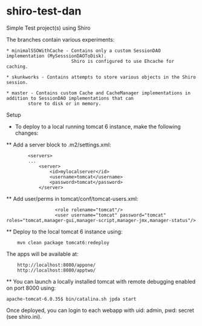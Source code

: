 shiro-test-dan
==============

Simple Test project(s) using Shiro


The branches contain various experiments:

    * minimalSSOWithCache - Contains only a custom SessionDAO implementation (MySesssionDAOToDisk).
                            Shiro is configured to use Ehcache for caching.

    * skunkworks - Contains attempts to store various objects in the Shiro session.

    * master - Contains custom Cache and CacheManager implementations in addition to SessionDAO implementations that can
            store to disk or in memory.


Setup

* To deploy to a local running tomcat 6 instance, make the following changes:

** Add a server block to .m2/settings.xml:

            <servers>
            ...
                <server>
                    <id>mylocalserver</id>
                    <username>tomcat</username>
                    <password>tomcat</password>
                </server>

** Add user/perms in tomcat/conf/tomcat-users.xml:

                      <role rolename="tomcat"/>
                      <user username="tomcat" password="tomcat" roles="tomcat,manager-gui,manager-script,manager-jmx,manager-status"/>

** Deploy to the local tomcat 6 instance using:

        mvn clean package tomcat6:redeploy

 The apps will be available at:

        http://localhost:8080/appone/
        http://localhost:8080/apptwo/

** You can launch a locally installed tomcat with remote debugging enabled on port 8000 using:

    apache-tomcat-6.0.35$ bin/catalina.sh jpda start

 Once deployed, you can login to each webapp with uid: admin, pwd: secret (see shiro.ini).
